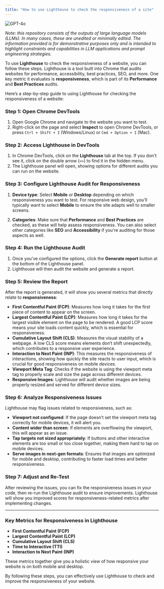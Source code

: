 ```yaml
---
title: "How to use Lighthouse to check the responsiveness of a site"
---
```

![GPT-4o](https://img.shields.io/badge/GPT--4o-3333FF?style=for-the-badge&logo=openai&logoColor=white)



*Note: this repository consists of the outputs of large language models (LLMs). In many cases, these are unedited or minimally edited. The information provided is for demonstrative purposes only and is intended to highlight constraints and capabilities in LLM applications and prompt engineering strategies.*


To use **Lighthouse** to check the responsiveness of a website, you can follow these steps. Lighthouse is a tool built into Chrome that audits websites for performance, accessibility, best practices, SEO, and more. One key metric it evaluates is **responsiveness**, which is part of its **Performance** and **Best Practices** audits.

Here’s a step-by-step guide to using Lighthouse for checking the responsiveness of a website:

### Step 1: Open Chrome DevTools
1. Open Google Chrome and navigate to the website you want to test.
2. Right-click on the page and select **Inspect** to open Chrome DevTools, or press `Ctrl + Shift + I` (Windows/Linux) or `Cmd + Option + I` (Mac).

### Step 2: Access Lighthouse in DevTools
1. In Chrome DevTools, click on the **Lighthouse** tab at the top. If you don't see it, click on the double arrow (`>>`) to find it in the hidden menu.
2. The Lighthouse panel will open, showing options for different audits you can run on the website.

### Step 3: Configure Lighthouse Audit for Responsiveness
1. **Device type**: Select **Mobile** or **Desktop** depending on which responsiveness you want to test. For responsive web design, you’ll typically want to select **Mobile** to ensure the site adapts well to smaller screens.
   
2. **Categories**: Make sure that **Performance** and **Best Practices** are checked, as these will help assess responsiveness. You can also select other categories like **SEO** and **Accessibility** if you're auditing for those aspects as well.

### Step 4: Run the Lighthouse Audit
1. Once you’ve configured the options, click the **Generate report** button at the bottom of the Lighthouse panel.
2. Lighthouse will then audit the website and generate a report.

### Step 5: Review the Report
After the report is generated, it will show you several metrics that directly relate to **responsiveness**:

- **First Contentful Paint (FCP)**: Measures how long it takes for the first piece of content to appear on the screen.
- **Largest Contentful Paint (LCP)**: Measures how long it takes for the largest visible element on the page to be rendered. A good LCP score means your site loads content quickly, which is essential for responsiveness.
- **Cumulative Layout Shift (CLS)**: Measures the visual stability of a webpage. A low CLS score means elements don’t shift unexpectedly, which contributes to a responsive user experience.
- **Interaction to Next Paint (INP)**: This measures the responsiveness of interactions, showing how quickly the site reacts to user input, which is crucial for good responsiveness on mobile devices.
- **Viewport Meta Tag**: Checks if the website is using the viewport meta tag to properly scale and size the page across different devices.
- **Responsive Images**: Lighthouse will audit whether images are being properly resized and served for different device sizes.

### Step 6: Analyze Responsiveness Issues
Lighthouse may flag issues related to responsiveness, such as:

- **Viewport not configured**: If the page doesn’t set the viewport meta tag correctly for mobile devices, it will alert you.
- **Content wider than screen**: If elements are overflowing the viewport, this will appear as an issue.
- **Tap targets not sized appropriately**: If buttons and other interactive elements are too small or too close together, making them hard to tap on mobile devices.
- **Serve images in next-gen formats**: Ensures that images are optimized for mobile and desktop, contributing to faster load times and better responsiveness.

### Step 7: Adjust and Re-Test
After reviewing the issues, you can fix the responsiveness issues in your code, then re-run the Lighthouse audit to ensure improvements. Lighthouse will show you improved scores for responsiveness-related metrics after implementing changes.

---

### Key Metrics for Responsiveness in Lighthouse
- **First Contentful Paint (FCP)**
- **Largest Contentful Paint (LCP)**
- **Cumulative Layout Shift (CLS)**
- **Time to Interactive (TTI)**
- **Interaction to Next Paint (INP)**

These metrics together give you a holistic view of how responsive your website is on both mobile and desktop.

By following these steps, you can effectively use Lighthouse to check and improve the responsiveness of your website.